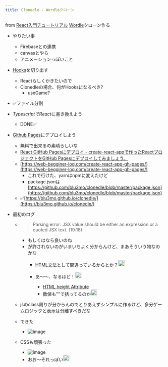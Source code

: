 ```yaml
---
title: Clonedle - Wordleクローン
---
```


from [React入門チュートリアル](React%E5%85%A5%E9%96%80%E3%83%81%E3%83%A5%E3%83%BC%E3%83%88%E3%83%AA%E3%82%A2%E3%83%AB.md)
[Wordle](Wordle.md)クローン作る

* やりたい事
  
  * Firebaseとの連携
  * canvasとやら
  * アニメーションっぽいこと
* [Hooks](Hooks.md)を切り出す
  
  * Reactらしくかきたいので
  * Clonedleの場合、何がHooksになるべき?
    * useGame?
* ✅ファイル分割

* *TypescriptでReact*に書き換えよう
  
  * DONE✅
* [Github Pages](Github%20Pages.md)にデプロイしよう
  
  * 無料で出来るの素晴らしいな
  * [React GitHub Pagesにデプロイ - create-react-appで作ったReactプロジェクトをGitHub Pagesにデプロイしてみましょう。](https://dev-yakuza.posstree.com/react/github-pages/)
  * [https://web-begginer-log.com/create-react-app-gh-pages/](https://web-begginer-log.com/create-react-app-gh-pages/)
    * これで行けた、yarnはnpmに変えたけど
    * package.jsonは[https://github.com/blu3mo/clonedle/blob/master/package.json](https://github.com/blu3mo/clonedle/blob/master/package.json)
  * ✅[https://blu3mo.github.io/clonedle/](https://blu3mo.github.io/clonedle/)
* 最初のログ
  
  * 
     > 
     > Parsing error: JSX value should be either an expression or a quoted JSX text. (19:18)
    
    * <x y="_">もしくは<x y={_}>なら良いのね
    * <x y=0>が許されないのがいまいちよく分からんけど、まあそういう物なのかな
      * HTML文法として間違っているからとか？<img src='https://scrapbox.io/api/pages/blu3mo-public/takker/icon' alt='takker.icon' height="19.5"/>
      * あ〜〜、なるほど！<img src='https://scrapbox.io/api/pages/blu3mo-public/blu3mo/icon' alt='blu3mo.icon' height="19.5"/>

        * [HTML height Attribute](https://www.w3schools.com/tags/att_height.asp)
        * 数値も""で括ってるのか<img src='https://scrapbox.io/api/pages/blu3mo-public/blu3mo/icon' alt='blu3mo.icon' height="19.5"/>
  * jsのclass周りが分からんのでとりあえずシンプルに作るけど、多分ゲームロジックと表示は分離すべきだな
  * できた
    * ![image](https://gyazo.com/bf6de99d4db760d4c37eb910c300dfaf/thumb/1000)
  * CSSも頑張った
    * ![image](https://gyazo.com/f5ffdff5e8db250a4de29d8f9a2fda32/thumb/1000)
    * おお～それっぽい<img src='https://scrapbox.io/api/pages/blu3mo-public/takker/icon' alt='takker.icon' height="19.5"/>
